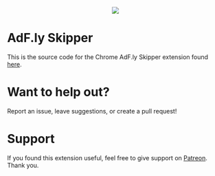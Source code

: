 <p align="center">
  <a href="https://chrome.google.com/webstore/detail/obnfifcganohemahpomajbhocfkdgmjb" target="_blank"><img src="https://user-images.githubusercontent.com/31970721/30454455-3e889dc2-9951-11e7-8b7a-8c1b3dee01c9.png"/></a>
</p>

# AdF.ly Skipper
This is the source code for the Chrome AdF.ly Skipper extension found [here](https://chrome.google.com/webstore/detail/obnfifcganohemahpomajbhocfkdgmjb).

# Want to help out?
Report an issue, leave suggestions, or create a pull request!

# Support
If you found this extension useful, feel free to give support on [Patreon](https://www.patreon.com/sam_code). Thank you.
